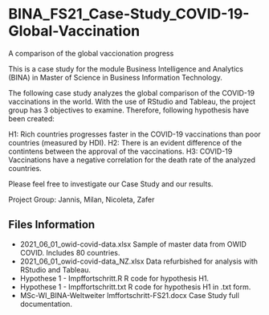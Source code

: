 # BINA_FS21_Case-Study_COVID-19-Global-Vaccination
A comparison of the global vaccionation progress

This is a case study for the module Business Intelligence and Analytics (BINA) in Master of Science in Business Information Technology.

The following case study analyzes the global comparison of the COVID-19 vaccinations in the world. With the use of RStudio and Tableau, the project group has 3 objectives to examine. Therefore, following hypothesis have been created:

H1: Rich countries progresses faster in the COVID-19 vaccinations than poor countries (measured by HDI).
H2: There is an evident difference of the contintens between the approval of the vaccinations.
H3: COVID-19 Vaccinations have a negative correlation for the death rate of the analyzed countries.

Please feel free to investigate our Case Study and our results.

Project Group: Jannis, Milan, Nicoleta, Zafer

## Files Information

- 2021_06_01_owid-covid-data.xlsx                   Sample of master data from OWID COVID. Includes 80 countries.
- 2021_06_01_owid-covid-data_NZ.xlsx                Data refurbished for analysis with RStudio and Tableau.
- Hypothese 1 - Impffortschritt.R                   R code for hypothesis H1.
- Hypothese 1 - Impffortschritt.txt                 R code for hypothesis H1 in .txt form.
- MSc-WI_BINA-Weltweiter Imffortschritt-FS21.docx   Case Study full documentation.

